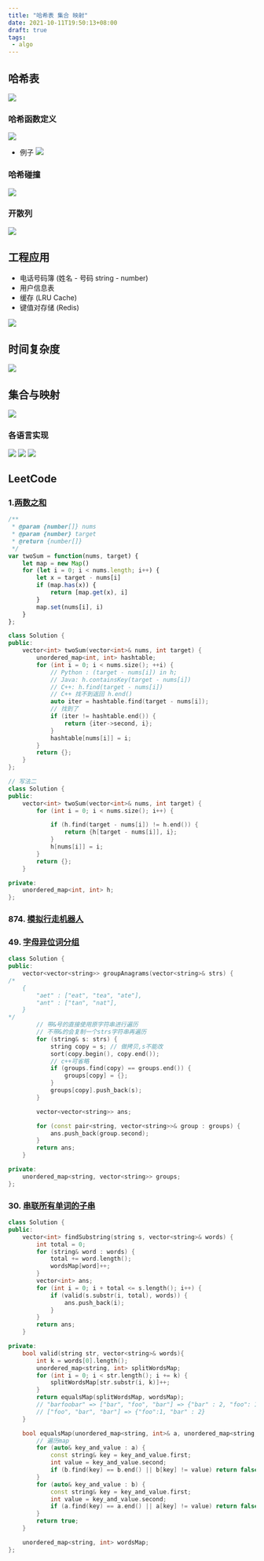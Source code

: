 ```yaml
---
title: "哈希表 集合 映射"
date: 2021-10-11T19:50:13+08:00
draft: true
tags:
 - algo
---
```

## 哈希表
![](https://gtd-imgs-md.oss-cn-beijing.aliyuncs.com/imgs/20211011203156.png)

### 哈希函数定义
![](https://gtd-imgs-md.oss-cn-beijing.aliyuncs.com/imgs/20211011203400.png)
- 例子
![](https://gtd-imgs-md.oss-cn-beijing.aliyuncs.com/imgs/20211011203520.png)

### 哈希碰撞
![](https://gtd-imgs-md.oss-cn-beijing.aliyuncs.com/imgs/20211011204238.png)

### 开散列
![](https://gtd-imgs-md.oss-cn-beijing.aliyuncs.com/imgs/20211011204503.png)

## 工程应用
- 电话号码簿 (姓名 - 号码  string - number)
- 用户信息表
- 缓存 (LRU Cache)
- 键值对存储 (Redis)

![](https://gtd-imgs-md.oss-cn-beijing.aliyuncs.com/imgs/20211011204941.png)

## 时间复杂度
![](https://gtd-imgs-md.oss-cn-beijing.aliyuncs.com/imgs/20211011205100.png)

## 集合与映射
![](https://gtd-imgs-md.oss-cn-beijing.aliyuncs.com/imgs/20211011211124.png)

### 各语言实现
![](https://gtd-imgs-md.oss-cn-beijing.aliyuncs.com/imgs/20211011211616.png)
![](https://gtd-imgs-md.oss-cn-beijing.aliyuncs.com/imgs/20211011211637.png)
![](https://gtd-imgs-md.oss-cn-beijing.aliyuncs.com/imgs/20211011211659.png)

## LeetCode

### 1.[两数之和](https://leetcode-cn.com/problems/two-sum/)
```js
/**
 * @param {number[]} nums
 * @param {number} target
 * @return {number[]}
 */
var twoSum = function(nums, target) {
    let map = new Map()
    for (let i = 0; i < nums.length; i++) {
        let x = target - nums[i]
        if (map.has(x)) {
            return [map.get(x), i]
        }
        map.set(nums[i], i)
    }
};
```

```cpp
class Solution {
public:
    vector<int> twoSum(vector<int>& nums, int target) {
        unordered_map<int, int> hashtable;
        for (int i = 0; i < nums.size(); ++i) {
            // Python : (target - nums[i]) in h;
            // Java: h.containsKey(target - nums[i])
            // C++: h.find(target - nums[i])
            // C++ 找不到返回 h.end()
            auto iter = hashtable.find(target - nums[i]);
            // 找到了
            if (iter != hashtable.end()) {
                return {iter->second, i};
            }
            hashtable[nums[i]] = i;
        }
        return {};
    }
};

// 写法二
class Solution {
public:
    vector<int> twoSum(vector<int>& nums, int target) {
        for (int i = 0; i < nums.size(); i++) {

            if (h.find(target - nums[i]) != h.end()) {
                return {h[target - nums[i]], i};
            }
            h[nums[i]] = i;
        }
        return {};
    }

private:
    unordered_map<int, int> h;
};
```

### 874. [模拟行走机器人](https://leetcode-cn.com/problems/walking-robot-simulation/)


### 49. [字母异位词分组](https://leetcode-cn.com/problems/group-anagrams/)

```cpp
class Solution {
public:
    vector<vector<string>> groupAnagrams(vector<string>& strs) {
/*
    {
        "aet" : ["eat", "tea", "ate"],
        "ant" : ["tan", "nat"],
    }
*/
        // 带&号的直接使用原字符串进行遍历
        // 不带&的会复制一个strs字符串再遍历
        for (string& s: strs) {
            string copy = s; // 做拷贝,s不能改
            sort(copy.begin(), copy.end());
            // c++可省略
            if (groups.find(copy) == groups.end()) {
                groups[copy] = {};
            }
            groups[copy].push_back(s);
        }

        vector<vector<string>> ans;

        for (const pair<string, vector<string>>& group : groups) {
            ans.push_back(group.second);
        }
        return ans;
    }

private:
    unordered_map<string, vector<string>> groups;
};
```

### 30. [串联所有单词的子串](https://leetcode-cn.com/problems/substring-with-concatenation-of-all-words/)

```cpp
class Solution {
public:
    vector<int> findSubstring(string s, vector<string>& words) {
        int total = 0;
        for (string& word : words) {
            total += word.length();
            wordsMap[word]++;
        }
        vector<int> ans;
        for (int i = 0; i + total <= s.length(); i++) {
            if (valid(s.substr(i, total), words)) {
                ans.push_back(i);
            }
        }
        return ans;
    }

private:
    bool valid(string str, vector<string>& words){
        int k = words[0].length();
        unordered_map<string, int> splitWordsMap;
        for (int i = 0; i < str.length(); i += k) {
            splitWordsMap[str.substr(i, k)]++;
        }
        return equalsMap(splitWordsMap, wordsMap);
        // "barfoobar" => ["bar", "foo", "bar"] => {"bar" : 2, "foo": 1}
        // ["foo", "bar", "bar"] => {"foo":1, "bar" : 2}
    }

    bool equalsMap(unordered_map<string, int>& a, unordered_map<string, int>& b) {
        // 遍历map
        for (auto& key_and_value : a) {
            const string& key = key_and_value.first;
            int value = key_and_value.second;
            if (b.find(key) == b.end() || b[key] != value) return false;
        }
        for (auto& key_and_value : b) {
            const string& key = key_and_value.first;
            int value = key_and_value.second;
            if (a.find(key) == a.end() || a[key] != value) return false;
        }
        return true;
    }

    unordered_map<string, int> wordsMap;
};
```